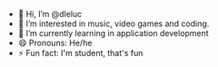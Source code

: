 - 👋 Hi, I’m @dleluc
- 👀 I’m interested in music, video games and coding.
- 🌱 I’m currently learning in application development
- 😄 Pronouns: He/he
- ⚡ Fun fact: I'm student, that's fun

<!---
dleluc/dleluc is a ✨ special ✨ repository because its `README.md` (this file) appears on your GitHub profile.
You can click the Preview link to take a look at your changes.
--->
